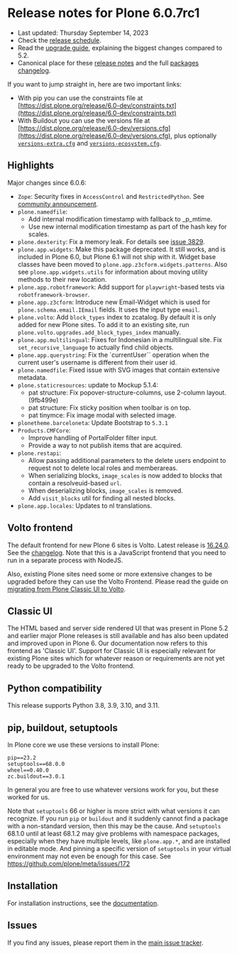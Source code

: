 # Release notes for Plone 6.0.7rc1

* Last updated: Thursday September 14, 2023
* Check the [release schedule](https://plone.org/download/release-schedule).
* Read the [upgrade guide](https://6.docs.plone.org/upgrade/index.html), explaining the biggest changes compared to 5.2.
* Canonical place for these [release notes](https://dist.plone.org/release/6.0-dev/RELEASE-NOTES.md) and the full [packages changelog](https://dist.plone.org/release/6.0-dev/changelog.txt).

If you want to jump straight in, here are two important links:

* With pip you can use the constraints file at [https://dist.plone.org/release/6.0-dev/constraints.txt](https://dist.plone.org/release/6.0-dev/constraints.txt)
* With Buildout you can use the versions file at [https://dist.plone.org/release/6.0-dev/versions.cfg](https://dist.plone.org/release/6.0-dev/versions.cfg), plus optionally [`versions-extra.cfg`](https://dist.plone.org/release/6.0-dev/versions-extra.cfg) and [`versions-ecosystem.cfg`](https://dist.plone.org/release/6.0-dev/versions-ecosystem.cfg).


## Highlights

Major changes since 6.0.6:

* `Zope`: Security fixes in `AccessControl` and `RestrictedPython`.  See [community announcement](https://community.plone.org/t/zope-4-8-9-and-5-8-4-released-with-a-security-fix/17849).
* `plone.namedfile`:
  * Add internal modification timestamp with fallback to _p_mtime.
  * Use new internal modification timestamp as part of the hash key for scales.
* `plone.dexterity`: Fix a memory leak. For details see [issue 3829](https://github.com/plone/Products.CMFPlone/issues/3829).
* `plone.app.widgets`: Make this package deprecated. It still works, and is included in Plone 6.0, but Plone 6.1 will not ship with it.
  Widget base classes have been moved to ``plone.app.z3cform.widgets.patterns``.
  Also see ``plone.app.widgets.utils`` for information about moving utility methods to their new location.
* `plone.app.robotframework`: Add support for `playwright`-based tests via `robotframework-browser`.
* `plone.app.z3cform`: Introduce new Email-Widget which is used for `plone.schema.email.IEmail` fields.  It uses the input type `email`.
* `plone.volto`: Add `block_types` index to zcatalog. By default it is only added for new Plone sites.
  To add it to an existing site, run `plone.volto.upgrades.add_block_types_index` manually.
* `plone.app.multilingual`: Fixes for Indonesian in a multilingual site.  Fix `set_recursive_language` to actually find child objects.
* `plone.app.querystring`: Fix the `currentUser`` operation when the current user's username is different from their user id.
* `plone.namedfile`: Fixed issue with SVG images that contain extensive metadata.
* `plone.staticresources`: update to Mockup 5.1.4:
  * pat structure: Fix popover-structure-columns, use 2-column layout. (9fb499e)
  * pat structure: Fix sticky position when toolbar is on top.
  * pat tinymce: Fix image modal with selected image.
* `plonetheme.barceloneta`: Update Bootstrap to `5.3.1`
* `Products.CMFCore`:
  * Improve handling of PortalFolder filter input.
  * Provide a way to not publish items that are acquired.
* `plone.restapi`:
  * Allow passing additional parameters to the delete users endpoint to request not to delete local roles and memberareas.
  * When serializing blocks, `image_scales` is now added to blocks that contain a resolveuid-based `url`.
  * When deserializing blocks, `image_scales` is removed.
  * Add `visit_blocks` util for finding all nested blocks.
* `plone.app.locales`: Updates to nl translations.


## Volto frontend

The default frontend for new Plone 6 sites is Volto. Latest release is [16.24.0](https://www.npmjs.com/package/@plone/volto/v/16.24.0).  See the [changelog](https://github.com/plone/volto/blob/16.24.0/CHANGELOG.md).
Note that this is a JavaScript frontend that you need to run in a separate process with NodeJS.

Also, existing Plone sites need some or more extensive changes to be upgraded before they can use the Volto Frontend. Please read the guide on [migrating from Plone Classic UI to Volto](https://6.docs.plone.org/backend/upgrading/version-specific-migration/migrate-to-volto.html).


## Classic UI

The HTML based and server side rendered UI that was present in Plone 5.2 and earlier major Plone releases is still available and has also been updated and improved upon in Plone 6.  Our documentation now refers to this frontend as 'Classic UI'.  Support for Classic UI is especially relevant for existing Plone sites which for whatever reason or requirements are not yet ready to be upgraded to the Volto frontend.


## Python compatibility

This release supports Python 3.8, 3.9, 3.10, and 3.11.


## pip, buildout, setuptools

In Plone core we use these versions to install Plone:

```
pip==23.2
setuptools==68.0.0
wheel==0.40.0
zc.buildout==3.0.1
```

In general you are free to use whatever versions work for you, but these worked for us.

Note that `setuptools` 66 or higher is more strict with what versions it can recognize.  If you run `pip` or `buildout` and it suddenly cannot find a package with a non-standard version, then this may be the cause.
And  `setuptools` 68.1.0 until at least 68.1.2 may give problems with namespace packages, especially when they have multiple levels, like `plone.app.*`, and are installed in editable mode.  And pinning a specific version of `setuptools` in your virtual environment may not even be enough for this case.  See https://github.com/plone/meta/issues/172


## Installation

For installation instructions, see the [documentation](https://6.docs.plone.org/install/index.html).


## Issues

If you find any issues, please report them in the [main issue tracker](https://github.com/plone/Products.CMFPlone/issues).
